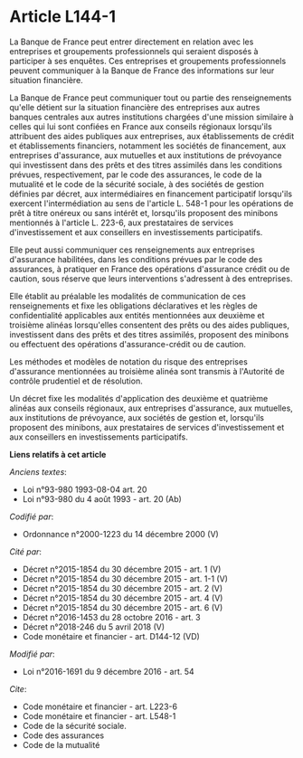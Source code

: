 # Article L144-1

La Banque de France peut entrer directement en relation avec les entreprises et groupements professionnels qui seraient
disposés à participer à ses enquêtes. Ces entreprises et groupements professionnels peuvent communiquer à la Banque de France
des informations sur leur situation financière. 

La Banque de France peut communiquer tout ou partie des renseignements qu'elle détient sur la situation financière des
entreprises aux autres banques centrales aux autres institutions chargées d'une mission similaire à celles qui lui sont
confiées en France aux conseils régionaux lorsqu'ils attribuent des aides publiques aux entreprises, aux établissements de
crédit et établissements financiers, notamment les sociétés de financement, aux entreprises d'assurance, aux mutuelles et aux
institutions de prévoyance qui investissent dans des prêts et des titres assimilés dans les conditions prévues,
respectivement, par le code des assurances, le code de la mutualité et le code de la sécurité sociale, à des sociétés de
gestion définies par décret, aux intermédiaires en financement participatif lorsqu'ils exercent l'intermédiation au sens de
l'article L. 548-1 pour les opérations de prêt à titre onéreux ou sans intérêt et, lorsqu'ils proposent des minibons
mentionnés à l'article L. 223-6, aux prestataires de services d'investissement et aux conseillers en investissements
participatifs. 

Elle peut aussi communiquer ces renseignements aux entreprises d'assurance habilitées, dans les conditions prévues par le
code des assurances, à pratiquer en France des opérations d'assurance crédit ou de caution, sous réserve que leurs
interventions s'adressent à des entreprises. 

Elle établit au préalable les modalités de communication de ces renseignements et fixe les obligations déclaratives et les
règles de confidentialité applicables aux entités mentionnées aux deuxième et troisième alinéas lorsqu'elles consentent des
prêts ou des aides publiques, investissent dans des prêts et des titres assimilés, proposent des minibons ou effectuent des
opérations d'assurance-crédit ou de caution. 

Les méthodes et modèles de notation du risque des entreprises d'assurance mentionnées au troisième alinéa sont transmis à
l'Autorité de contrôle prudentiel et de résolution. 

Un décret fixe les modalités d'application des deuxième et quatrième alinéas aux conseils régionaux, aux entreprises
d'assurance, aux mutuelles, aux institutions de prévoyance, aux sociétés de gestion et, lorsqu'ils proposent des minibons,
aux prestataires de services d'investissement et aux conseillers en investissements participatifs.

**Liens relatifs à cet article**

_Anciens textes_:

  - Loi n°93-980 1993-08-04 art. 20
  - Loi n°93-980 du 4 août 1993 - art. 20 (Ab)

_Codifié par_:

  - Ordonnance n°2000-1223 du 14 décembre 2000 (V)

_Cité par_:

  - Décret n°2015-1854 du 30 décembre 2015 - art. 1 (V)
  - Décret n°2015-1854 du 30 décembre 2015 - art. 1-1 (V)
  - Décret n°2015-1854 du 30 décembre 2015 - art. 2 (V)
  - Décret n°2015-1854 du 30 décembre 2015 - art. 4 (V)
  - Décret n°2015-1854 du 30 décembre 2015 - art. 6 (V)
  - Décret n°2016-1453 du 28 octobre 2016 - art. 3
  - Décret n°2018-246 du 5 avril 2018 (V)
  - Code monétaire et financier - art. D144-12 (VD)

_Modifié par_:

  - Loi n°2016-1691 du 9 décembre 2016 - art. 54

_Cite_:

  - Code monétaire et financier - art. L223-6
  - Code monétaire et financier - art. L548-1
  - Code de la sécurité sociale.
  - Code des assurances
  - Code de la mutualité
